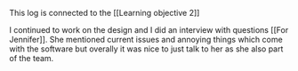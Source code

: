 
This log is connected to the [[Learning objective 2]]

I continued to work on the design and I did an interview with questions [[For Jennifer]]. She mentioned current issues and annoying things which come with the software but overally it was nice to just talk to her as she also part of the team.
